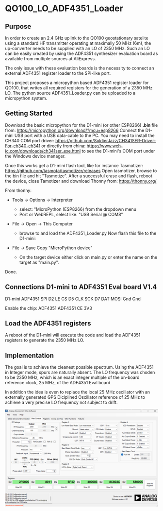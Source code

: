 # QO100_LO_ADF4351_Loader

## Purpose

In order to create an 2.4 GHz uplink to the QO100 geostationary satelite 
using a standard HF transmitter operating at maximally 50 MHz (6m), the
up-converter needs to be supplied with an LO of 2350 MHz. Such an LO can
be easily created by using the ADF4351 synthesizer evaluation board as
available from multiple sources at AliExpress.

The only issue with these evaluation boards is the necessity to connect
an external ADF4351 register loader to the SPI-like port.

This project proposes a micropython based ADF4351 register loader for QO100,
that writes all required registers for the generation of a 2350 MHz LO.
The python source ADF4351_Loader.py can be uploaded to a micropython system.

## Getting Started

Download the basic micropython for the D1-mini (or other ESP8266) **.bin** file
from:
https://micropython.org/download/?mcu=esp8266
Connect the D1-mini USB port with a USB data-cable to the PC.
You may need to install the CH340 COM port driver:
https://github.com/SoldierJazz/CH341SER-Driver-For-ch340-ch341 or directly
from china: https://www.wch-ic.com/downloads/ch341ser_exe.html
to see the D1-mini's COM port under the Windows device manager.

Once this works get a D1-mini flash tool, like for instance Tasmotizer:
https://github.com/tasmota/tasmotizer/releases
Open tasmotizer, browse to the bin file and hit "Tasmotize".
After a successful erase and flash, reboot the device, close Tamotizer
and download Thonny from:
https://thonny.org/

From thonny:
- Tools -> Options -> Interpreter
	- select: "MicroPython (ESP8266) from the dropdown menu
	- Port or WebREPL, select like: "USB Serial @ COM8"
	
- File -> Open -> This Computer
	- browse to and load the ADF4351_Loader.py
Now flash this file to the D1-mini:
- File -> Save Copy "MicroPython device"
	- On the target device either click on main.py or enter the name on
	the target as "main.py".

Done.

## Connections D1-mini to ADF4351 Eval board V1.4

D1-mini	ADF4351	SPI
D2		LE		CS
D5		CLK		SCK
D7		DAT		MOSI
Gnd		Gnd

Enable the chip:
ADF4351 ADF4351
CE		3V3

## Load the ADF4351 registers

A reboot of the D1-mini will execute the code and load the ADF4351 
registers to generate the 2350 MHz LO.

## Implementation

The goal is to achieve the cleanest possible spectrum.
Using the ADF4351 in Integer mode, spurs are naturally absent.
The LO frequency was choden to be 2350 MHz, which is an exact 
integer multiple of the on-board reference clock, 25 MHz,
of the ADF4351 Eval board.

In addition the idea is even to replace the local 25 MHz oscillator 
with an externally generated GPS Diciplined Oscillator 
reference of 25 MHz to achieve a very precise LO frequency not subject
to drift.

![The ADF4351 Software](/Images/ADF435x_Software_Main.png)